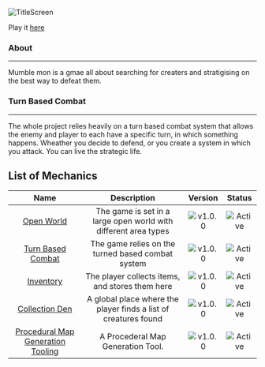 ![TitleScreen](https://user-images.githubusercontent.com/67658523/205521190-85d92f69-8d78-4664-995f-d2f69f6ad45b.gif)

Play it [here]()

### About 
--- 
Mumble mon is a gmae all about searching for creaters and stratigising on the best way to defeat them.

### Turn Based Combat
---
The whole project relies heavily on a turn based combat system that allows the enemy and player to each have a specific turn, in which something happens. Wheather you decide to defend, or you create a system in which you attack. You can live the strategic life.

## List of Mechanics
[version-1.0.0]:https://img.shields.io/badge/Ver.-1.0.0-ff69b4
[active]:https://img.shields.io/badge/-Active-success
[dev]:https://img.shields.io/badge/-Unreleased-important

| Name | Description | Version | Status |
|:----:|:-----------:|:-------:|:------:|
| [Open World]() | The game is set in a large open world with different area types | ![v1.0.0][version-1.0.0] | ![Active][dev] |
| [Turn Based Combat]() | The game relies on the turned based combat system | ![v1.0.0][version-1.0.0] | ![Active][dev] |
| [Inventory]() | The player collects items, and stores them here | ![v1.0.0][version-1.0.0] | ![Active][dev] |
| [Collection Den]() | A global place where the player finds a list of creatures found | ![v1.0.0][version-1.0.0] | ![Active][dev] |
| [Procedural Map Generation Tooling]() | A Procederal Map Generation Tool. | ![v1.0.0][version-1.0.0] | ![Active][dev]
